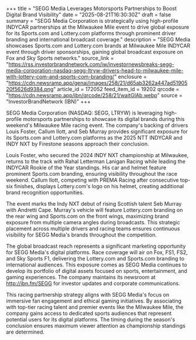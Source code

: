 +++
title = "SEGG Media Leverages Motorsports Partnerships to Boost Digital Brand Visibility"
date = "2025-08-21T16:30:30Z"
draft = false
summary = "SEGG Media Corporation is strategically using high-profile INDYCAR partnerships at the Milwaukee Mile event to drive global exposure for its Sports.com and Lottery.com platforms through prominent driver branding and international broadcast coverage."
description = "SEGG Media showcases Sports.com and Lottery.com brands at Milwaukee Mile INDYCAR event through driver sponsorships, gaining global broadcast exposure on Fox and Sky Sports networks."
source_link = "https://rss.investorbrandnetwork.com/iw/investornewsbreaks-segg-media-corporation-nasdaq-segg-ltryw-drivers-head-to-milwaukee-mile-with-lottery-com-and-sports-com-branding/"
enclosure = "https://cdn.newsramp.app/genai/images/258/21/d65ab3262a447ad5190520f5626d9384.png"
article_id = 172052
feed_item_id = 19202
qrcode = "https://cdn.newsramp.app/ibn/qrcode/258/21/waitGIAb.webp"
source = "InvestorBrandNetwork (IBN)"
+++

<p>SEGG Media Corporation (NASDAQ: SEGG, LTRYW) is leveraging high-profile motorsports partnerships to showcase its digital brands during this weekend's Milwaukee Mile racing event. The company's backing of drivers Louis Foster, Callum Ilott, and Seb Murray provides significant exposure for its Sports.com and Lottery.com platforms as the 2025 NTT INDYCAR and INDY NXT by Firestone seasons approach their conclusion.</p><p>Louis Foster, who secured the 2024 INDY NXT championship at Milwaukee, returns to the track with Rahal Letterman Lanigan Racing while leading the INDYCAR Rookie of the Year standings. His car and helmet feature prominent Sports.com branding, ensuring visibility throughout the race weekend. Callum Ilott, competing with PREMA Racing after consecutive top-six finishes, displays Lottery.com's logo on his helmet, creating additional brand recognition opportunities.</p><p>The event marks the Indy NXT debut of rising Scottish talent Seb Murray with Andretti Cape. Murray's vehicle will feature Lottery.com branding on the rear wing and Sports.com on the front wings, maximizing brand exposure from multiple camera angles during broadcasts. This strategic placement across multiple drivers and racing teams ensures continuous visibility for SEGG Media's brands throughout the competition.</p><p>The global broadcast reach represents a significant marketing opportunity for SEGG Media's digital platforms. Race coverage will air on Fox, FS1, FS2, and Sky Sports F1, delivering the Lottery.com and Sports.com branding to international audiences. This exposure comes as SEGG Media continues to develop its portfolio of digital assets focused on sports, entertainment, and gaming experiences. The company maintains its newsroom at <a href="http://ibn.fm/SEGG" rel="nofollow" target="_blank">http://ibn.fm/SEGG</a> for investor updates and corporate communications.</p><p>This racing partnership strategy aligns with SEGG Media's focus on immersive fan engagement and ethical gaming initiatives. By associating with top-tier racing talent and premier events like the Milwaukee Mile, the company gains access to dedicated sports audiences that represent potential users for its digital platforms. The timing during the season's conclusion ensures maximum viewer attention as championship standings are determined.</p>